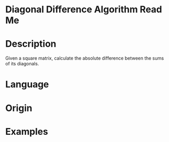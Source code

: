 # Diagonal Difference Algorithm Read Me

# Description

Given a square matrix, calculate the absolute difference between the sums of its diagonals.

# Language

# Origin

# Examples